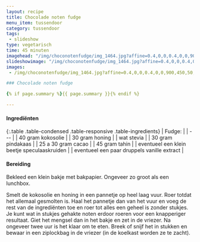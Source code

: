 ```yaml
---
layout: recipe
title: Chocolade noten fudge
menu_item: tussendoor
category: tussendoor
tags:
 - slideshow
type: vegetarisch
time: 45 minuten
imagehead: "/img/choconotenfudge/img_1464.jpg?affine=0.4,0,0,0.4,0,0,900,450,50,20"
slideshowimage: "/img/choconotenfudge/img_1464.jpg?affine=0.4,0,0,0.4,0,0,900,450,50,20"
images:
 - /img/choconotenfudge/img_1464.jpg?affine=0.4,0,0,0.4,0,0,900,450,50,20

### Chocolade noten fudge

{% if page.summary %}{{ page.summary }}{% endif %}

---
```


#### Ingredi&euml;nten

{:.table .table-condensed .table-responsive .table-ingredients}
| Fudge: |
| --- |
| 40 gram kokosolie |
| 30 gram honing |
| wat stevia |
| 30 gram pindakaas |
| 25 a 30 gram cacao |
| 45 gram tahin |
| eventueel een klein beetje speculaaskruiden |
| eventueel een paar druppels vanille extract |

#### Bereiding

Bekleed een klein bakje met bakpapier. Ongeveer zo groot als een lunchbox.  

Smelt de kokosolie en honing in een pannetje op heel laag vuur. Roer totdat het allemaal gesmolten is. Haal het pannetje dan van het vuur en voeg de rest van de ingrediënten toe en roer tot alles een geheel is zonder stukjes. Je kunt wat in stukjes gehakte noten erdoor roeren voor een knapperiger resultaat. Giet het mengsel dan in het bakje en zet in de vriezer. Na ongeveer twee uur is het klaar om te eten. Breek of snijf het in stukken en bewaar in een ziplockbag in de vriezer (in de koelkast worden ze te zacht).